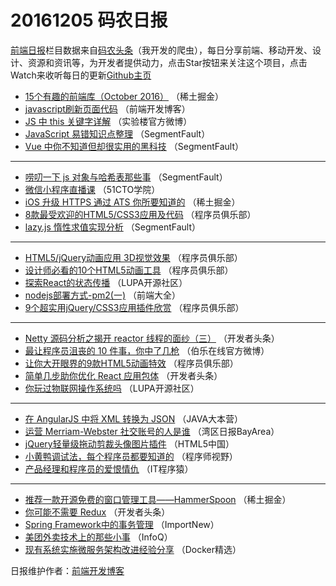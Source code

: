 # 20161205 码农日报

[前端日报](https://qdkfweb.cn/c/news)栏目数据来自[码农头条](https://toutiao.qdkfweb.cn/)（我开发的爬虫），每日分享前端、移动开发、设计、资源和资讯等，为开发者提供动力，点击Star按钮来关注这个项目，点击Watch来收听每日的更新[Github主页](https://github.com/kujian/frontendDaily)
* [15个有趣的前端库（October  2016）](https://toutiao.qdkfweb.cn/16830.html) （稀土掘金）
* [javascript刷新页面代码](https://toutiao.qdkfweb.cn/16869.html) （前端开发博客）
* [JS 中 this 关键字详解](https://toutiao.qdkfweb.cn/16897.html) （实验楼官方微博）
* [JavaScript 易错知识点整理](https://toutiao.qdkfweb.cn/16886.html) （SegmentFault）
* [Vue 中你不知道但却很实用的黑科技](https://toutiao.qdkfweb.cn/16885.html) （SegmentFault）

***
* [唠叨一下 js 对象与哈希表那些事](https://toutiao.qdkfweb.cn/16881.html) （SegmentFault）
* [微信小程序直播课](https://toutiao.qdkfweb.cn/17027.html) （51CTO学院）
* [iOS 升级 HTTPS 通过 ATS 你所要知道的](https://toutiao.qdkfweb.cn/16829.html) （稀土掘金）
* [8款最受欢迎的HTML5/CSS3应用及代码](https://toutiao.qdkfweb.cn/16932.html) （程序员俱乐部）
* [lazy.js 惰性求值实现分析](https://toutiao.qdkfweb.cn/16883.html) （SegmentFault）

***
* [HTML5/jQuery动画应用 3D视觉效果](https://toutiao.qdkfweb.cn/16934.html) （程序员俱乐部）
* [设计师必看的10个HTML5动画工具](https://toutiao.qdkfweb.cn/16933.html) （程序员俱乐部）
* [探索React的状态传播](https://toutiao.qdkfweb.cn/16918.html) （LUPA开源社区）
* [nodejs部署方式-pm2(一)](https://toutiao.qdkfweb.cn/16855.html) （前端大全）
* [9个超实用jQuery/CSS3应用插件欣赏](https://toutiao.qdkfweb.cn/16930.html) （程序员俱乐部）

***
* [Netty 源码分析之揭开 reactor 线程的面纱（三）](https://toutiao.qdkfweb.cn/16940.html) （开发者头条）
* [最让程序员沮丧的 10 件事，你中了几枪](https://toutiao.qdkfweb.cn/16834.html) （伯乐在线官方微博）
* [让你大开眼界的9款HTML5动画特效](https://toutiao.qdkfweb.cn/16928.html) （程序员俱乐部）
* [简单几步助你优化 React 应用包体](https://toutiao.qdkfweb.cn/16977.html) （开发者头条）
* [你玩过物联网操作系统吗](https://toutiao.qdkfweb.cn/16973.html) （LUPA开源社区）

***
* [在 AngularJS 中将 XML 转换为 JSON](https://toutiao.qdkfweb.cn/16922.html) （JAVA大本营）
* [运营 Merriam-Webster 社交账号的人是谁](https://toutiao.qdkfweb.cn/16846.html) （湾区日报BayArea）
* [jQuery轻量级拖动剪裁头像图片插件](https://toutiao.qdkfweb.cn/16956.html) （HTML5中国）
* [小黄鸭调试法，每个程序员都要知道的](https://toutiao.qdkfweb.cn/16892.html) （程序师视野）
* [产品经理和程序员的爱恨情仇](https://toutiao.qdkfweb.cn/16945.html) （IT程序猿）

***
* [推荐一款开源免费的窗口管理工具——HammerSpoon](https://toutiao.qdkfweb.cn/16828.html) （稀土掘金）
* [你可能不需要 Redux](https://toutiao.qdkfweb.cn/16943.html) （开发者头条）
* [Spring Framework中的事务管理](https://toutiao.qdkfweb.cn/16839.html) （ImportNew）
* [美团外卖技术上的那些小事](https://toutiao.qdkfweb.cn/16837.html) （InfoQ）
* [现有系统实施微服务架构改进经验分享](https://toutiao.qdkfweb.cn/16840.html) （Docker精选）

日报维护作者：[前端开发博客](https://qdkfweb.cn/) 